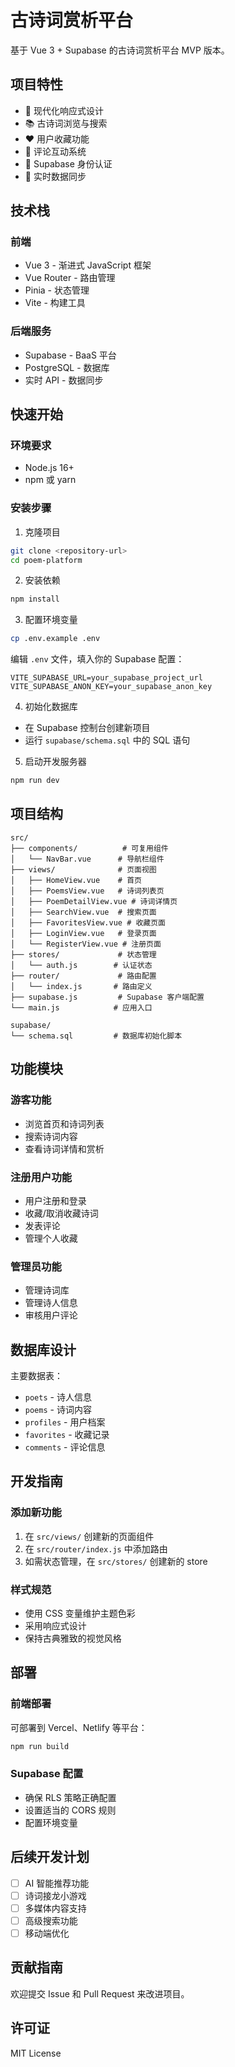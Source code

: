# 古诗词赏析平台

基于 Vue 3 + Supabase 的古诗词赏析平台 MVP 版本。

## 项目特性

- 🎨 现代化响应式设计
- 📚 古诗词浏览与搜索
- ❤️ 用户收藏功能
- 💬 评论互动系统
- 🔐 Supabase 身份认证
- 🚀 实时数据同步

## 技术栈

### 前端
- Vue 3 - 渐进式 JavaScript 框架
- Vue Router - 路由管理
- Pinia - 状态管理
- Vite - 构建工具

### 后端服务
- Supabase - BaaS 平台
- PostgreSQL - 数据库
- 实时 API - 数据同步

## 快速开始

### 环境要求

- Node.js 16+
- npm 或 yarn

### 安装步骤

1. 克隆项目
```bash
git clone <repository-url>
cd poem-platform
```

2. 安装依赖
```bash
npm install
```

3. 配置环境变量
```bash
cp .env.example .env
```
编辑 `.env` 文件，填入你的 Supabase 配置：
```
VITE_SUPABASE_URL=your_supabase_project_url
VITE_SUPABASE_ANON_KEY=your_supabase_anon_key
```

4. 初始化数据库
- 在 Supabase 控制台创建新项目
- 运行 `supabase/schema.sql` 中的 SQL 语句

5. 启动开发服务器
```bash
npm run dev
```

## 项目结构

```
src/
├── components/          # 可复用组件
│   └── NavBar.vue      # 导航栏组件
├── views/              # 页面视图
│   ├── HomeView.vue    # 首页
│   ├── PoemsView.vue   # 诗词列表页
│   ├── PoemDetailView.vue # 诗词详情页
│   ├── SearchView.vue  # 搜索页面
│   ├── FavoritesView.vue # 收藏页面
│   ├── LoginView.vue   # 登录页面
│   └── RegisterView.vue # 注册页面
├── stores/             # 状态管理
│   └── auth.js        # 认证状态
├── router/             # 路由配置
│   └── index.js       # 路由定义
├── supabase.js         # Supabase 客户端配置
└── main.js            # 应用入口

supabase/
└── schema.sql         # 数据库初始化脚本
```

## 功能模块

### 游客功能
- 浏览首页和诗词列表
- 搜索诗词内容
- 查看诗词详情和赏析

### 注册用户功能
- 用户注册和登录
- 收藏/取消收藏诗词
- 发表评论
- 管理个人收藏

### 管理员功能
- 管理诗词库
- 管理诗人信息
- 审核用户评论

## 数据库设计

主要数据表：
- `poets` - 诗人信息
- `poems` - 诗词内容
- `profiles` - 用户档案
- `favorites` - 收藏记录
- `comments` - 评论信息

## 开发指南

### 添加新功能
1. 在 `src/views/` 创建新的页面组件
2. 在 `src/router/index.js` 中添加路由
3. 如需状态管理，在 `src/stores/` 创建新的 store

### 样式规范
- 使用 CSS 变量维护主题色彩
- 采用响应式设计
- 保持古典雅致的视觉风格

## 部署

### 前端部署
可部署到 Vercel、Netlify 等平台：
```bash
npm run build
```

### Supabase 配置
- 确保 RLS 策略正确配置
- 设置适当的 CORS 规则
- 配置环境变量

## 后续开发计划

- [ ] AI 智能推荐功能
- [ ] 诗词接龙小游戏
- [ ] 多媒体内容支持
- [ ] 高级搜索功能
- [ ] 移动端优化

## 贡献指南

欢迎提交 Issue 和 Pull Request 来改进项目。

## 许可证

MIT License